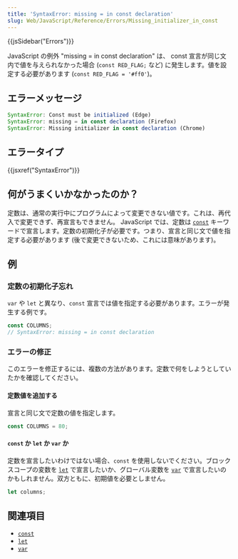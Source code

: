```yaml
---
title: 'SyntaxError: missing = in const declaration'
slug: Web/JavaScript/Reference/Errors/Missing_initializer_in_const
---
```

{{jsSidebar("Errors")}}

JavaScript の例外 "missing = in const declaration" は、 const 宣言が同じ文内で値を与えられなかった場合 (`const RED_FLAG;` など) に発生します。値を設定する必要があります (`const RED_FLAG = '#ff0'`)。

## エラーメッセージ

```js
SyntaxError: Const must be initialized (Edge)
SyntaxError: missing = in const declaration (Firefox)
SyntaxError: Missing initializer in const declaration (Chrome)
```

## エラータイプ

{{jsxref("SyntaxError")}}

## 何がうまくいかなかったのか？

定数は、通常の実行中にプログラムによって変更できない値です。これは、再代入で変更できず、再宣言もできません。 JavaScript では、定数は [`const`](/ja/docs/Web/JavaScript/Reference/Statements/const) キーワードで宣言します。定数の初期化子が必要です。つまり、宣言と同じ文で値を指定する必要があります (後で変更できないため、これには意味があります)。

## 例

### 定数の初期化子忘れ

`var` や `let` と異なり、`const` 宣言では値を指定する必要があります。エラーが発生する例です。

```js example-bad
const COLUMNS;
// SyntaxError: missing = in const declaration
```

### エラーの修正

このエラーを修正するには、複数の方法があります。定数で何をしようとしていたかを確認してください。

#### 定数値を追加する

宣言と同じ文で定数の値を指定します。

```js example-good
const COLUMNS = 80;
```

#### `const` か `let` か `var` か

定数を宣言したいわけではない場合、`const` を使用しないでください。ブロックスコープの変数を [`let`](/ja/docs/Web/JavaScript/Reference/Statements/let) で宣言したいか、グローバル変数を [`var`](/ja/docs/Web/JavaScript/Reference/Statements/var) で宣言したいのかもしれません。双方ともに、初期値を必要としません。

```js example-good
let columns;
```

## 関連項目

- [`const`](/ja/docs/Web/JavaScript/Reference/Statements/const)
- [`let`](/ja/docs/Web/JavaScript/Reference/Statements/let)
- [`var`](/ja/docs/Web/JavaScript/Reference/Statements/var)
